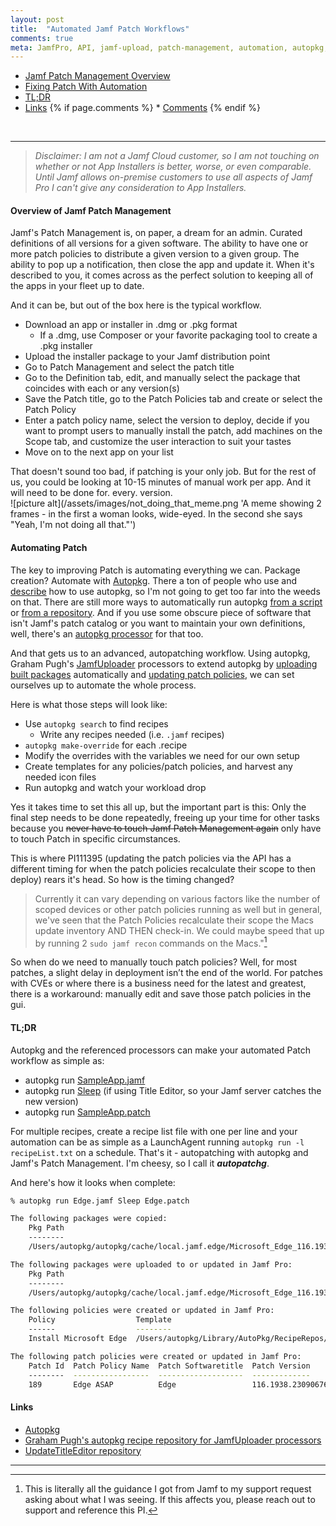 ```yaml
---
layout: post
title:  "Automated Jamf Patch Workflows"
comments: true
meta: JamfPro, API, jamf-upload, patch-management, automation, autopkg, autopkg processors, autopkg recipes
---
```


* [Jamf Patch Management Overview](#overview-of-jamf-patch-management)
* [Fixing Patch With Automation](#automating-patch)
* [TL;DR](#tldr)
* [Links](#links)
{% if page.comments %} * [Comments](#Comments) {% endif %}
<br>
<hr>

> _Disclaimer: I am not a Jamf Cloud customer, so I am not touching on whether or not App Installers is better, worse, or even comparable.<br>Until Jamf allows on-premise customers to use all aspects of Jamf Pro I can't give any consideration to App Installers._


#### **Overview of Jamf Patch Management**

Jamf's Patch Management is, on paper, a dream for an admin. Curated definitions of all versions for a given software. The ability to have one or more patch policies to distribute a given version to a given group. The ability to pop up a notification, then close the app and update it. When it's described to you, it comes across as the perfect solution to keeping all of the apps in your fleet up to date.

And it can be, but out of the box here is the typical workflow.
- Download an app or installer in .dmg or .pkg format
  - If a .dmg, use Composer or your favorite packaging tool to create a .pkg installer
- Upload the installer package to your Jamf distribution point
- Go to Patch Management and select the patch title
- Go to the Definition tab, edit, and manually select the package that coincides with each or any version(s)
- Save the Patch title, go to the Patch Policies tab and create or select the Patch Policy
- Enter a patch policy name, select the version to deploy, decide if you want to prompt users to manually install the patch, add machines on the Scope tab, and customize the user interaction to suit your tastes
- Move on to the next app on your list

That doesn't sound too bad, if patching is your only job. But for the rest of us, you could be looking at 10-15 minutes of manual work per app. And it will need to be done for. every. version.<br>
![picture alt](/assets/images/not_doing_that_meme.png 'A meme showing 2 frames - in the first a woman looks, wide-eyed. In the second she says "Yeah, I'm not doing all that."')

#### **Automating Patch**

The key to improving Patch is automating everything we can. Package creation? Automate with [Autopkg](https://github.com/autopkg/autopkg). There a ton of people who use and [describe](https://amsys.co.uk/introduction-autopkg-2) how to use autopkg, so I'm not going to get too far into the weeds on that. There are still more ways to automatically run autopkg [from a script](https://derflounder.wordpress.com/category/autopkg-conductor/) or [from a repository](https://grahamrpugh.com/2020/07/10/gitlab-runner-and-autopkg.html). And if you use some obscure piece of software that isn't Jamf's patch catalog or you want to maintain your own definitions, well, there's an [autopkg processor](https://github.com/lazymacadmin/UpdateTitleEditor/blob/main/Processor/UpdateTitleEditor.py) for that too.

And that gets us to an advanced, autopatching workflow. Using autopkg, Graham Pugh's [JamfUploader](https://github.com/autopkg/grahampugh-recipes/tree/main/JamfUploaderProcessors) processors to extend autopkg by [uploading built packages](https://github.com/autopkg/grahampugh-recipes/blob/main/JamfUploaderProcessors/JamfPackageUploader.py) automatically and [updating patch policies](https://github.com/autopkg/grahampugh-recipes/blob/main/JamfUploaderProcessors/JamfPatchUploader.py), we can set ourselves up to automate the whole process.

Here is what those steps will look like:
- Use `autopkg search` to find recipes
  - Write any recipes needed (i.e. `.jamf` recipes)
- `autopkg make-override` for each .recipe
- Modify the overrides with the variables we need for our own setup
- Create templates for any policies/patch policies, and harvest any needed icon files
- Run autopkg and watch your workload drop

Yes it takes time to set this all up, but the important part is this: Only the final step needs to be done repeatedly, freeing up your time for other tasks because you ~~never have to touch Jamf Patch Management again~~ only have to touch Patch in specific circumstances.

This is where PI111395 (updating the patch policies via the API has a different timing for when the patch policies recalculate their scope to then deploy) rears it's head. So how is the timing changed? 
> Currently it can vary depending on various factors like the number of scoped devices or other patch policies running as well but in general, we've seen that the Patch Policies recalculate their scope the Macs update inventory AND THEN check-in. We could maybe speed that up by running  2 `sudo jamf recon` commands on the Macs."[^1]

So when do we need to manually touch patch policies? Well, for most patches, a slight delay in deployment isn’t the end of the world. For patches with CVEs or where there is a business need for the latest and greatest, there is a workaround: manually edit and save those patch policies in the gui.

#### **TL;DR**

Autopkg and the referenced processors can make your automated Patch workflow as simple as:
- autopkg run [SampleApp.jamf](https://github.com/lazymacadmin/UpdateTitleEditor/blob/main/AutopatchSampleRecipes/SampleApp.jamf.recipe.yaml)
- autopkg run [Sleep](https://github.com/onecheapgeek/UpdateTitleEditor/blob/main/AutopatchSampleRecipes/Sleep.recipe.yaml) (if using Title Editor, so your Jamf server catches the new version)
- autopkg run [SampleApp.patch](https://github.com/lazymacadmin/UpdateTitleEditor/blob/main/AutopatchSampleRecipes/SampleApp.patch.recipe.yaml)

For multiple recipes, create a recipe list file with one per line and your automation can be as simple as a LaunchAgent running `autopkg run -l recipeList.txt` on a schedule. That's it - autopatching with autopkg and Jamf's Patch Management. I'm cheesy, so I call it **_autopatchg_**.

And here's how it looks when complete:
```zsh
% autopkg run Edge.jamf Sleep Edge.patch 

The following packages were copied:
    Pkg Path                                                                                      
    --------                                                                                      
    /Users/autopkg/autopkg/cache/local.jamf.edge/Microsoft_Edge_116.1938.23090676.pkg  

The following packages were uploaded to or updated in Jamf Pro:
    Pkg Path                                                                           Pkg Name                              Version    
    --------                                                                           --------                              -------    
    /Users/autopkg/autopkg/cache/local.jamf.edge/Microsoft_Edge_116.1938.23090676.pkg  Microsoft_Edge_116.1938.23090676.pkg  116.1938.23090676            

The following policies were created or updated in Jamf Pro:
    Policy                  Template                                                                   Icon      
    ------                  --------                                                                   ----      
    Install Microsoft Edge  /Users/autopkg/Library/AutoPkg/RecipeRepos/recipes/JamfPolicyTemplate.xml  edge.png  

The following patch policies were created or updated in Jamf Pro:
    Patch Id  Patch Policy Name  Patch Softwaretitle  Patch Version      
    --------  -----------------  -------------------  -------------      
    189       Edge ASAP          Edge                 116.1938.23090676  
```
#### **Links**
- [Autopkg](https://github.com/autopkg/autopkg)
- [Graham Pugh's autopkg recipe repository for JamfUploader processors](https://github.com/autopkg/grahampugh-recipes/tree/main)
- [UpdateTitleEditor repository](https://github.com/lazymacadmin/UpdateTitleEditor)

----
[^1]: This is literally all the guidance I got from Jamf to my support request asking about what I was seeing. If this affects you, please reach out to support and reference this PI.
